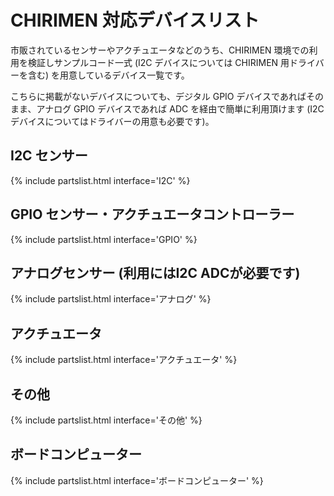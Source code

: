 # CHIRIMEN 対応デバイスリスト

市販されているセンサーやアクチュエータなどのうち、CHIRIMEN 環境での利用を検証しサンプルコード一式 (I2C デバイスについては CHIRIMEN 用ドライバーを含む) を用意しているデバイス一覧です。

こちらに掲載がないデバイスについても、デジタル GPIO デバイスであればそのまま、アナログ GPIO デバイスであれば ADC を経由で簡単に利用頂けます (I2C デバイスについてはドライバーの用意も必要です)。

## I2C センサー

{% include partslist.html interface='I2C' %}

## GPIO センサー・アクチュエータコントローラー

{% include partslist.html interface='GPIO' %}

## アナログセンサー (利用にはI2C ADCが必要です)

{% include partslist.html interface='アナログ' %}

## アクチュエータ

{% include partslist.html interface='アクチュエータ' %}

## その他

{% include partslist.html interface='その他' %}

## ボードコンピューター

{% include partslist.html interface='ボードコンピューター' %}
